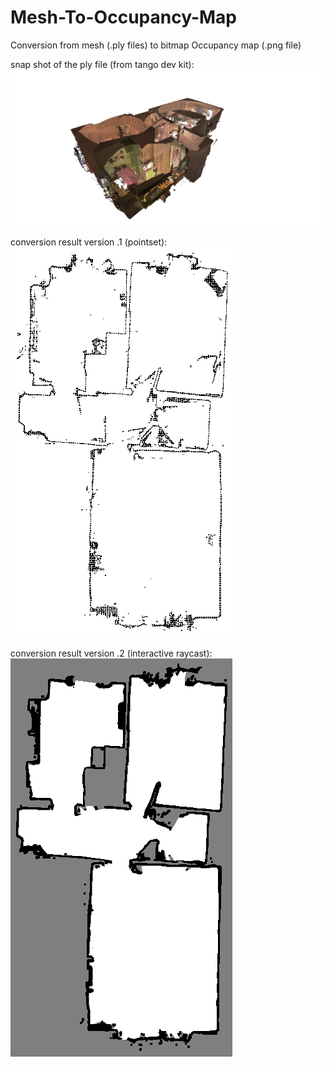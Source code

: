 # Mesh-To-Occupancy-Map
Conversion from mesh (.ply files) to bitmap Occupancy map (.png file)

snap shot of the ply file (from tango dev kit):
![mesh_snapshot](https://github.com/saeedghsh/Mesh-To-Occupancy-Map/blob/master/examples/mesh_snapshot.png)

conversion result version .1 (pointset): 
![ogm_v.1](https://github.com/saeedghsh/Mesh-To-Occupancy-Map/blob/master/examples/20170131163311_.png)

conversion result version .2 (interactive raycast):
![ogm_v.2](https://github.com/saeedghsh/Mesh-To-Occupancy-Map/blob/master/examples/20170131163311.png)
